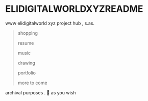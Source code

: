 # ELIDIGITALWORLDXYZREADME
www elidigitalworld xyz project hub , s.as.
> shopping
>
> resume
>
> music
>
> drawing
>
> portfolio
>
> more to come
>

archival purposes . 👀 as you wish
